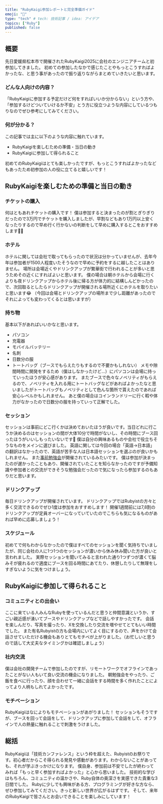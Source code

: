 ```yaml
---
title: "RubyKaigi参加レポートと完全準備ガイド"
emoji: "🍊"
type: "tech" # tech: 技術記事 / idea: アイデア
topics: ["Ruby"]
published: false
---
```


## 概要
先日愛媛県松本市で開催されたRubyKaigi2025に会社のエンジニアチームと初参加してきました。
初めての参加したなかで感じたことやもっとこうすればよかったな、と思う事があったので振り返りながらまとめていきたいと思います。
### どんな人向けの内容？
「RubyKaigiに参加する予定だけど何をすればいいか分からない」という方や、「参加するけどついていけるか不安」とう方に役立つような内容にしているつもりなのでぜひ参考にしてみてください。
### 何が分かる？
この記事では主に以下のような内容に触れています。
- RubyKaigiを楽しむための準備・当日の動き
- RubyKaigiに参加して得られること

初めてのRubyKaigiはとても楽しかったですが、もっとこうすればよかったなどもあったため初参加の人の役に立てると嬉しいです！

## RubyKaigiを楽しむための準備と当日の動き
### チケットの購入
何はともあれチケットの購入です！
僕は参加すると決まったのが割とぎりぎりだったので3万円でチケットを購入しましたが、早割などもあり1万円以上安くなったりするので早め行く行かないの判断をして早めに購入するとこをおすすめします👍🏻
### ホテル
ホテルに関しては会社で取ってもらったので状況は分かっていませんが、去年今年は参加者が1500人程度いたそうなので早めに予約をするに越したことはありません。
場所は会場近くやドリンクアップが繁華街で行われることが多いと思うためその近くにすればよいと思います。
僕の場合は朝ホテルから会場に行くよりも夜ドリンクアップからホテル後に帰る方が体力的に結構しんどかったので、次回取るとしたらドリンクアップが開催される場所近くにホテルを取りたいと思います😂
（今回は会場とドリンクアップの場所まで少し距離があったのでそれによっても変わってくるとは思いますが）
### 持ち物
基本以下があればいいかなと思います。
- パソコン
- 充電器
- モバイルバッテリー
- 名刺
- 日数分の服
- トートバッグ（ブースでもらえたりもするので不要かもしれない）
メモや隙間時間に開発をするため（僕はしなかったけど...）にパソコンは会場に持っていったほうが安心感があります。
またブースで色々なノベリティがもらえるので、ノベリティを入れる用にトートバッグなどがあればよかったなと思いましたがトートバッグもノベリティとして色んな箇所で貰えたのであれば安心レベルかもしれません。
あと僕の場合はコインランドリーに行く暇や体力がなかったので日数分の服を持っていって正解でした。
### セッション
セッションは事前にどこ行くかは決めておいたほうが良いです。当日どれに行こうか決めるのはセッションの間が大体10分で時間がないし、その時間にブース回ったほうがいいしもったいないです🥸
僕は自分の興味あるものや会社で役立ちそうなものをメインに選びました。
英語に関しては今回の場合「英語->日本語」の翻訳はなかったので、英語が苦手な人は日本語セッションを選ぶのが良いかもしれません。
また[事前勉強会](https://smarthr.connpass.com/event/346323/)が開催されているみたいです。
僕は参加が決まったのが遅かったこともあり、開催されていたことを知らなかったのですが予備知識や参加者との交流ができそうな勉強会だったので気になったら参加するのもありだと思います。
### ドリンクアップ
毎日ドリンクアップが開催されています。
ドリンクアップではRubyistの方々と多く交流できるのでぜひ1度は参加をおすすめします！
開催1週間前には7,8割のドリンクアップが定員オーバーになっていていたのでこちらも気になるものがあれば早めに応募しましょう！
### スケジュール
初めてで何もわからなかったので僕はすべてのセッションを聞く気持ちでいましたが、同じ会社の人に1つ1つのセッションが濃いから休み休み聞いた方が良いと言われました。
実際セッションを聞いてみると言われた通り1つずつが濃くて脳みそが疲れるので適度にブースを回る時間にあてたり、休憩したりして無理をしすぎないように気をつけましょう。

## RubyKaigiに参加して得られること
### コミュニティとの出会い
ここに来ている人みんなRubyを使っているんだと思うと仲間意識というか、すごい親近感が湧いてブースやドリンクアップなどで話しやすかったです。
会話を楽しんだり、写真を撮ったり、Xを交換したり交流を増やせてとてもいい時間でした。
また有名Rubyistの方も会場内にいてよく目にするので、声をかけて会話させていただける機会もありとてもモチベが上がりました。（お忙しいと思うので話して大丈夫なタイミングかは確認しましょう）
### 社内交流
僕は会社の開発チームで参加したのですが、リモートワークでオフラインであったことがない人もいて良い交流の機会になりました。
朝勉強会をやったり、ご飯を食べに行ったり、顔を合わせて一緒に会話をする時間を多く作れたことによってより人柄もしれてよかったです。
### モチベーション
RubyKaigiはなによりもモチベーションがあがりました！
セッションもそうですが、ブースを回って会話をして、ドリンクアップに参加して会話をして、オフラインで人の熱量に触れることで刺激をうけました。

## 総括
RubyKaigiは「技術カンファレンス」という枠を超えた、Rubyistのお祭りです。初心者だからこそ得られる発見や感動があります。わからないことがあっても、それが学ぶきっかけになります。
僕自身、参加前は不安でしたが終わってみれば「もっと早く参加すればよかった」と心から思いました。
技術的な学びはもちろん、コミュニティの温かさや、Ruby自体の奥深さを実感できた貴重な3日間でした。
Rubyに少しでも興味がある方、プログラミングが好きな方なら、ぜひ参加してみてください。きっと新しい世界が広がるはずです。
そして、来年のRubyKaigiで皆さんとお会いできることを楽しみにしています！